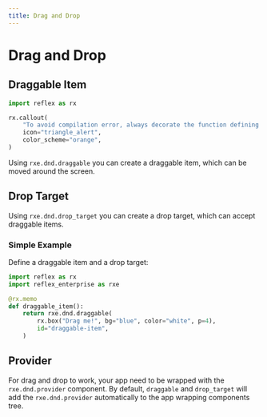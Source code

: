 ```yaml
---
title: Drag and Drop
---
```


# Drag and Drop

## Draggable Item

```python
import reflex as rx
```

```python
rx.callout(
    "To avoid compilation error, always decorate the function defining the `rxe.dnd.draggable` component with `@rx.memo`",
    icon="triangle_alert",
    color_scheme="orange",
)
```

Using `rxe.dnd.draggable` you can create a draggable item, which can be moved around the screen.

## Drop Target

Using `rxe.dnd.drop_target` you can create a drop target, which can accept draggable items.

### Simple Example

Define a draggable item and a drop target:

```python
import reflex as rx
import reflex_enterprise as rxe

@rx.memo
def draggable_item():
    return rxe.dnd.draggable(
        rx.box("Drag me!", bg="blue", color="white", p=4),
        id="draggable-item",
    )
```

## Provider

For drag and drop to work, your app need to be wrapped with the `rxe.dnd.provider` component. By default, `draggable` and `drop_target` will add the `rxe.dnd.provider` automatically to the app wrapping components tree.
